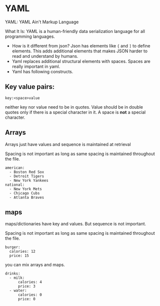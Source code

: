 # YAML

YAML: YAML Ain't Markup Language

What It Is:
  YAML is a human-friendly data serialization
  language for all programming languages.

- How is it different from json? Json has elements like `{` and `]` to define elements. This adds additional elements that makes JSON harder to read and understand by humans.
- Yaml replaces additional structural elements with spaces. Spaces are really important in yaml.
- Yaml has following constructs.

## Key value pairs:

```
key:<space>value
```
neither key nor value need to be in quotes. Value should be in double quotes only if there is a special character in it. A space is **not** a special character.



## Arrays

Arrays just have values and sequence is maintained at retrieval

Spacing is not important as long as same spacing is maintained throughout the file.

```
american:
  - Boston Red Sox
  - Detroit Tigers
  - New York Yankees
national:
  - New York Mets
  - Chicago Cubs
  - Atlanta Braves
```

## maps

maps/dictionaries have key and values. But sequence is not important.

Spacing is not important as long as same spacing is maintained throughout the file.

```
burger:
  calories: 12
  price: 15
```

you can mix arrays and maps.

```
drinks:
  - milk:
      calories: 4
      price: 3
  - water:
      calories: 0
      price: 0
```
  


```

